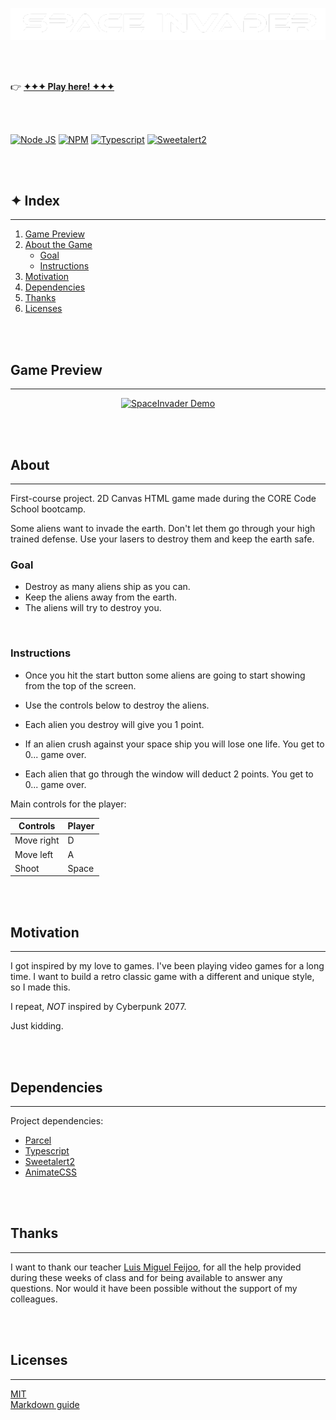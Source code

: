 <p align="center">
    <img src="./public/images/LogoTitle.png" alt="SpaceInvader logo" width="700"/>
</p>

<br/>
<br/>

👉 [**✦✦✦ Play here! ✦✦✦**](https://systrent.github.io/CyberPong/)

<br/>
<br/>

[![Node JS](https://img.shields.io/badge/Node-v18.0.0-%23000000?style=for-the-badge&logo=appveyor)](https://nodejs.org/)
[![NPM](https://img.shields.io/badge/npm-v8.10.0-%23293462?style=for-the-badge&logo=appveyor)](https://www.npmjs.com/)
[![Typescript](https://img.shields.io/badge/typescript-v4.6.4-%23F24C4C?style=for-the-badge&logo=appveyor)](https://www.typescriptlang.org/)
[![Sweetalert2](https://img.shields.io/badge/sweetalert2-v11.4.15-%23A1E3D8?style=for-the-badge&logo=appveyor)](https://sweetalert2.github.io)

<br/>
<br/>

## **✦ Index**

---

1. [Game Preview](#game-preview)
2. [About the Game](#✦-about)
    - [Goal](#✦-goal)
    - [Instructions](#✦-instructions)
3. [Motivation](#✦-motivation)
4. [Dependencies](#✦-dependencies)
8. [Thanks](#✦-thanks)
9. [Licenses](#✦-licenses)

<br/>
<br/>

## **Game Preview**

---

<p align="center">
    <a href="https://gyazo.com/629f48b268f3ac58fabed062ee75743b"><img src="https://i.gyazo.com/629f48b268f3ac58fabed062ee75743b.gif" alt="SpaceInvader Demo" width="720"/></a>
</p>

<br/>
<br/>

## **About**

---

First-course project. 2D Canvas HTML game made during the CORE Code School bootcamp.

Some aliens want to invade the earth. Don't let them go through your high trained defense. Use your lasers to destroy them and keep the earth safe.

### **Goal**

- Destroy as many aliens ship as you can.
- Keep the aliens away from the earth.
- The aliens will try to destroy you.

<br/>

### **Instructions**

-   Once you hit the start button some aliens are going to start showing from the top of the screen.

-   Use the controls below to destroy the aliens.

-   Each alien you destroy will give you 1 point.

-   If an alien crush against your space ship you will lose one life. You get to 0... game over.

-   Each alien that go through the window will deduct 2 points. You get to 0... game over.

Main controls for the player:

| Controls   |  Player  |
| ---------- | -------- |
| Move right | D        |
| Move left  | A        |
| Shoot      | Space    |

<br/>
<br/>

## **Motivation**

---

I got inspired by my love to games. I've been playing video games for a long time. I want to build a retro classic game with a different and unique style, so I made this.

I repeat, _NOT_ inspired by Cyberpunk 2077.

Just kidding.

<br/>
<br/>

## **Dependencies**

---

Project dependencies:

-   [Parcel](https://parceljs.org/)
-   [Typescript](https://www.typescriptlang.org/)
-   [Sweetalert2](https://sweetalert2.github.io)
-   [AnimateCSS](https://animate.style)

<br/>
<br/>

## **Thanks**

---

I want to thank our teacher [Luis Miguel Feijoo](https://github.com/luismiguelfeijoo), for all the help provided during these weeks of class and for being available to answer any questions. Nor would it have been possible without the support of my colleagues.

<br/>
<br/>

## **Licenses**

---

[MIT](https://choosealicense.com/licenses/mit/)<br/>
[Markdown guide](https://www.markdownguide.org/cheat-sheet/)
